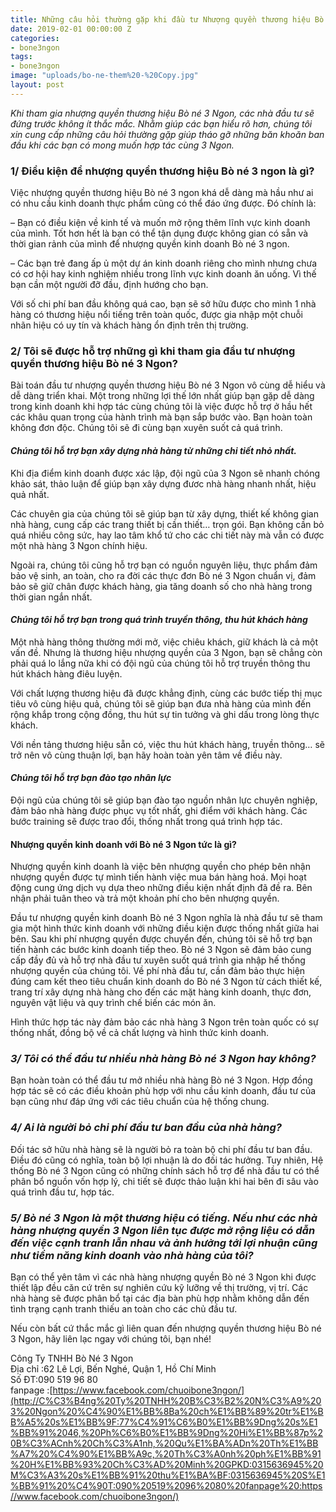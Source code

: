 ```yaml
---
title: Những câu hỏi thường gặp khi đầu tư Nhượng quyền thương hiệu Bò né 3 Ngon
date: 2019-02-01 00:00:00 Z
categories:
- bone3ngon
tags:
- bone3ngon
image: "uploads/bo-ne-them%20-%20Copy.jpg"
layout: post
---
```


*Khi tham gia nhượng quyền thương hiệu Bò né 3 Ngon, các nhà đầu tư sẽ đứng trước không ít thắc mắc. Nhằm giúp các bạn hiểu rõ hơn, chúng tôi xin cung cấp những câu hỏi thường gặp giúp tháo gỡ những băn khoăn ban đầu khi các bạn có mong muốn hợp tác cùng 3 Ngon.*

### **1/ Điều kiện để nhượng quyền thương hiệu Bò né 3 ngon là gì?**

Việc nhượng quyền thương hiệu Bò né 3 ngon khá dễ dàng mà hầu như ai có nhu cầu kinh doanh thực phẩm cũng có thể đáo ứng được. Đó chính là:

– Bạn có điều kiện về kinh tế và muốn mở rộng thêm lĩnh vực kinh doanh của mình. Tốt hơn hết là bạn có thể tận dụng được không gian có sẵn và thời gian rảnh của mình để nhượng quyền kinh doanh Bò né 3 ngon.

– Các bạn trẻ đang ấp ủ một dự án kinh doanh riêng cho mình nhưng chưa có cơ hội hay kinh nghiệm nhiều trong lĩnh vực kinh doanh ăn uống. Vì thế bạn cần một người đỡ đầu, định hướng cho bạn.

Với số chi phí ban đầu không quá cao, bạn sẽ sở hữu được cho mình 1 nhà hàng có thương hiệu nổi tiếng trên toàn quốc, được gia nhập một chuỗi nhãn hiệu có uy tín và khách hàng ổn định trên thị trường.

### **2/ Tôi sẽ được hỗ trợ những gì khi tham gia đầu tư nhượng quyền thương hiệu Bò né 3 Ngon?**

Bài toán đầu tư nhượng quyền thương hiệu Bò né 3 Ngon vô cùng dễ hiểu và dễ dàng triển khai. Một trong những lợi thế lớn nhất giúp bạn gặp dễ dàng trong kinh doanh khi hợp tác cùng chúng tôi là việc được hỗ trợ ở hầu hết các khâu quan trọng của hành trình mà bạn sắp bước vào. Bạn hoàn toàn không đơn độc. Chúng tôi sẽ đi cùng bạn xuyên suốt cả quá trình.

#### ***Chúng tôi hỗ trợ bạn xây dựng nhà hàng từ những chi tiết nhỏ nhất.***

Khi địa điểm kinh doanh được xác lập, đội ngũ của 3 Ngon sẽ nhanh chóng khảo sát, thảo luận để giúp bạn xây dựng đươc nhà hàng nhanh nhất, hiệu quả nhất.

Các chuyên gia của chúng tôi sẽ giúp bạn từ xây dựng, thiết kế không gian nhà hàng, cung cấp các trang thiết bị cần thiết… trọn gói. Bạn không cần bỏ quá nhiều công sức, hay lao tâm khổ tứ cho các chi tiết này mà vẫn có được một nhà hàng 3 Ngon chính hiệu.

Ngoài ra, chúng tôi cũng hỗ trợ bạn có nguồn nguyên liệu, thực phẩm đảm bảo vệ sinh, an toàn, cho ra đời các thực đơn Bò né 3 Ngon chuẩn vị, đảm bảo sẽ giữ chân được khách hàng, gia tăng doanh số cho nhà hàng trong thời gian ngắn nhất.

#### ***Chúng tôi hỗ trợ bạn trong quá trình truyền thông, thu hút khách hàng***

Một nhà hàng thông thường mới mở, việc chiêu khách, giữ khách là cả một vấn đề. Nhưng là thương hiệu nhượng quyền của 3 Ngon, bạn sẽ chẳng còn phải quá lo lắng nữa khi có đội ngũ của chúng tôi hỗ trợ truyền thông thu hút khách hàng điêu luyện.

Với chất lượng thương hiệu đã được khẳng định, cùng các bước tiếp thị mục tiêu vô cùng hiệu quả, chúng tôi sẽ giúp bạn đưa nhà hàng của mình đến rộng khắp trong cộng đồng, thu hút sự tin tưởng và ghi dấu trong lòng thực khách.

Với nền tảng thương hiệu sẵn có, việc thu hút khách hàng, truyền thông… sẽ trở nên vô cùng thuận lợi, bạn hãy hoàn toàn yên tâm về điều này.

#### ***Chúng tôi hỗ trợ bạn đào tạo nhân lực***

Đội ngũ của chúng tôi sẽ giúp bạn đào tạo nguồn nhân lực chuyên nghiệp, đảm bảo nhà hàng được phục vụ tốt nhất, ghi điểm với khách hàng. Các bước training sẽ được trao đổi, thống nhất trong quá trình hợp tác.

#### **Nhượng quyền kinh doanh với Bò né 3 Ngon tức là gì?**

Nhượng quyền kinh doanh là việc bên nhượng quyền cho phép bên nhận nhượng quyền được tự mình tiến hành việc mua bán hàng hoá. Mọi hoạt động cung ứng dịch vụ dựa theo những điều kiện nhất định đã đề ra. Bên nhận phải tuân theo và trả một khoản phí cho bên nhượng quyền.

Đầu tư nhượng quyền kinh doanh Bò né 3 Ngon nghĩa là nhà đầu tư sẽ tham gia một hình thức kinh doanh với những điều kiện được thống nhất giữa hai bên. Sau khi phí nhượng quyền được chuyển đến, chúng tôi sẽ hỗ trợ bạn tiến hành các bước kinh doanh tiếp theo. Bò né 3 Ngon sẽ đảm bảo cung cấp đầy đủ và hỗ trợ nhà đầu tư xuyên suốt quá trình gia nhập hế thống nhượng quyền của chúng tôi. Về phí nhà đầu tư, cần đảm bảo thực hiện đúng cam kết theo tiêu chuẩn kinh doanh do Bò né 3 Ngon từ cách thiết kế, trang trí xây dựng nhà hàng cho đến các mặt hàng kinh doanh, thực đơn, nguyên vật liệu và quy trình chế biến các món ăn.

Hình thức hợp tác này đảm bảo các nhà hàng 3 Ngon trên toàn quốc có sự thống nhất, đồng bộ về cả chất lượng và hình thức kinh doanh.

### ***3/ Tôi có thể đầu tư nhiều nhà hàng Bò né 3 Ngon hay không?***

Bạn hoàn toàn có thể đầu tư mở nhiều nhà hàng Bò né 3 Ngon. Hợp đồng hợp tác sẽ có các điều khoản phù hợp với nhu cầu kinh doanh, đầu tư của bạn cũng như đáp ứng với các tiêu chuẩn của hệ thống chung.

### ***4/ Ai là người bỏ chi phí đầu tư ban đầu của nhà hàng?***

Đối tác sở hữu nhà hàng sẽ là người bỏ ra toàn bộ chi phí đầu tư ban đầu. Điều đó cũng có nghĩa, toàn bộ lợi nhuận là do đối tác hưởng. Tuy nhiên, Hệ thống Bò né 3 Ngon cũng có những chính sách hỗ trợ để nhà đầu tư có thể phân bổ nguồn vốn hợp lý, chi tiết sẽ được thảo luận khi hai bên đi sâu vào quá trình đầu tư, hợp tác.

### ***5/ Bò né 3 Ngon là một thương hiệu có tiếng. Nếu như các nhà hàng nhượng quyền 3 Ngon liên tục được mở rộng liệu có dẫn đến việc cạnh tranh lẫn nhau và ảnh hưởng tới lợi nhuận cũng như tiềm năng kinh doanh vào nhà hàng của tôi?***

Bạn có thể yên tâm vì các nhà hàng nhượng quyền Bò né 3 Ngon khi được thiết lập đều căn cứ trên sự nghiên cứu kỹ lưỡng về thị trường, vị trí. Các nhà hàng sẽ được phân bổ tại các địa bàn phù hợp nhằm không dẫn đến tình trạng cạnh tranh thiếu an toàn cho các chủ đầu tư.

Nếu còn bất cứ thắc mắc gì liên quan đến nhượng quyền thương hiệu Bò né 3 Ngon, hãy liên lạc ngay với chúng tôi, bạn nhé!

Công Ty TNHH Bò Né 3 Ngon\
Địa chỉ :62 Lê Lợi, Bến Nghé, Quận 1, Hồ Chí Minh \
Số ĐT:090 519 96 80\
fanpage :[https://www.facebook.com/chuoibone3ngon/](http://C%C3%B4ng%20Ty%20TNHH%20B%C3%B2%20N%C3%A9%203%20Ngon%20%C4%90%E1%BB%8Ba%20ch%E1%BB%89%20tr%E1%BB%A5%20s%E1%BB%9F:77%C4%91%C6%B0%E1%BB%9Dng%20s%E1%BB%91%2046,%20Ph%C6%B0%E1%BB%9Dng%20Hi%E1%BB%87p%20B%C3%ACnh%20Ch%C3%A1nh,%20Qu%E1%BA%ADn%20Th%E1%BB%A7%20%C4%90%E1%BB%A9c,%20Th%C3%A0nh%20ph%E1%BB%91%20H%E1%BB%93%20Ch%C3%AD%20Minh%20GPKD:0315636945%20M%C3%A3%20s%E1%BB%91%20thu%E1%BA%BF:0315636945%20S%E1%BB%91%20%C4%90T:090%20519%2096%2080%20fanpage%20:https//www.facebook.com/chuoibone3ngon/)
